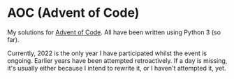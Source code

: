 # AOC (Advent of Code)

My solutions for [Advent of Code](https://adventofcode.com/). 
All have been written using Python 3 (so far). 

Currently, 2022 is the only year I have participated whilst the event is ongoing. Earlier years have been attempted retroactively. 
If a day is missing, it's usually either because I intend to rewrite it, or I haven't attempted it, yet.  

